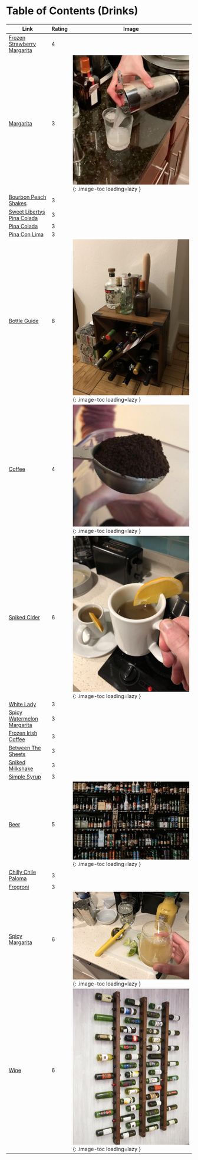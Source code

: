# Table of Contents (Drinks)

| Link | Rating | Image |
| -- | -- | -- |
| [Frozen Strawberry Margarita](../frozen_strawberry_margarita) | 4 | <!-- TODO: Capture image --> |
| [Margarita](../margarita) | 3 | ![margarita.jpg](./margarita.jpg){: .image-toc loading=lazy } |
| [Bourbon Peach Shakes](../bourbon_peach_shakes) | 3 | <!-- TODO: Capture image --> |
| [Sweet Libertys Pina Colada](../sweet_libertys_pina_colada) | 3 | <!-- TODO: Capture image --> |
| [Pina Colada](../pina_colada) | 3 | <!-- TODO: Capture image --> |
| [Pina Con Lima](../pina_con_lima) | 3 | <!-- TODO: Capture image --> |
| [Bottle Guide](../_bottle_guide) | 8 | ![_bottle_guide.jpeg](./_bottle_guide.jpeg){: .image-toc loading=lazy } |
| [Coffee](../coffee) | 4 | ![coffee.jpeg](./coffee.jpeg){: .image-toc loading=lazy } |
| [Spiked Cider](../spiked_cider) | 6 | ![spiked_cider.jpeg](./spiked_cider.jpeg){: .image-toc loading=lazy } |
| [White Lady](../white_lady) | 3 | <!-- TODO: Capture image --> |
| [Spicy Watermelon Margarita](../spicy_watermelon_margarita) | 3 | <!-- TODO: Capture image --> |
| [Frozen Irish Coffee](../frozen_irish_coffee) | 3 | <!-- TODO: Capture image --> |
| [Between The Sheets](../between_the_sheets) | 3 | <!-- TODO: Capture image --> |
| [Spiked Milkshake](../spiked_milkshake) | 3 | <!-- TODO: Capture image --> |
| [Simple Syrup](../simple_syrup) | 3 | <!-- TODO: Capture image --> |
| [Beer](../beer) | 5 | ![beer.jpg](./beer.jpg){: .image-toc loading=lazy } |
| [Chilly Chile Paloma](../chilly_chile_paloma) | 3 | <!-- TODO: Capture image --> |
| [Frogroni](../frogroni) | 3 | <!-- TODO: Capture image --> |
| [Spicy Margarita](../spicy_margarita) | 6 | ![spicy_margarita.jpg](./spicy_margarita.jpg){: .image-toc loading=lazy } |
| [Wine](../wine) | 6 | ![wine.jpg](./wine.jpg){: .image-toc loading=lazy } |
